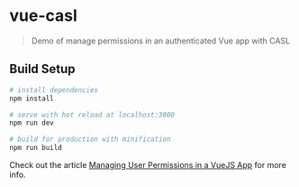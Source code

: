 # vue-casl

> Demo of manage permissions in an authenticated Vue app with CASL

## Build Setup

``` bash
# install dependencies
npm install

# serve with hot reload at localhost:3000
npm run dev

# build for production with minification
npm run build
```

Check out the article [Managing User Permissions in a VueJS App](https://vuejsdevelopers.com/2018/01/08/vue-js-roles-permissions-casl/) for more info.
